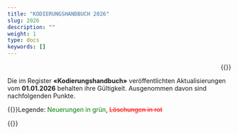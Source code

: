 ```yaml
---
title: "KODIERUNGSHANDBUCH 2026"
slug: 2026
description: ""
weight: 1
type: docs
keywords: []
---
```

<p style="text-align: right;">{{<printButton>}}
  
Die im Register **«Kodierungshandbuch»** veröffentlichten Aktualisierungen vom **01.01.2026** behalten ihre Gültigkeit. Ausgenommen davon sind nachfolgenden Punkte. 
  
{{<markdown>}}Legende: <font color="green">Neuerungen in grün</font>, <font color="red">~~Löschungen in rot~~</font>
  
 {{</markdown>}}